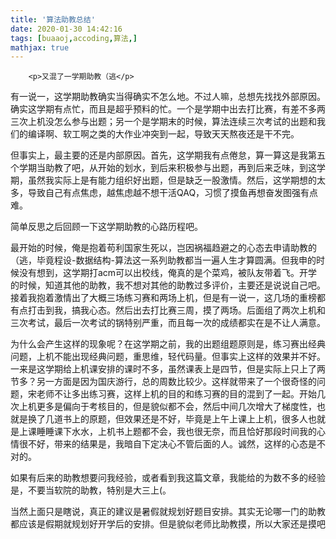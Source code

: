 ```yaml
---
title: '算法助教总结'
date: 2020-01-30 14:42:16
tags: [buaaoj,accoding,算法,]
mathjax: true
---
```



      
      

      
        <p>又混了一学期助教（逃</p>
<p>有一说一，这学期助教确实当得确实不怎么地。不过人嘛，总想先找找外部原因。确实这学期有点忙，而且是超乎预料的忙。一个是学期中出去打比赛，有差不多两三次上机没怎么参与出题；另一个是学期末的时候，算法连续三次考试的出题和我们的编译啊、软工啊之类的大作业冲突到一起，导致天天熬夜还是干不完。</p>
<p>但事实上，最主要的还是内部原因。首先，这学期我有点倦怠，算一算这是我第五个学期当助教了吧，从开始的划水，到后来积极参与出题，再到后来乏味，到这学期，虽然我实际上是有能力组织好出题，但是缺乏一股激情。然后，这学期想的太多，导致自己有点焦虑，越焦虑越不想干活QAQ，习惯了摸鱼再想奋发图强有点难。</p>
<p>简单反思之后回顾一下这学期助教的心路历程吧。</p>
<p>最开始的时候，俺是抱着苟利国家生死以，岂因祸福趋避之的心态去申请助教的（逃，毕竟程设-数据结构-算法这一系列助教都当一遍人生才算圆满。但我申的时候没有想到，这学期打acm可以出校线，俺真的是个菜鸡，被队友带着飞。开学的时候，知道其他的助教，我不想对其他的助教过多评价，主要还是说说自己吧。接着我抱着激情出了大概三场练习赛和两场上机，但是有一说一，这几场的重榜都有点打击到我，搞我心态。然后出去打比赛三周，摸了两场。后面组了两次上机和三次考试，最后一次考试的锅特别严重，而且每一次的成绩都实在是不让人满意。</p>
<p>为什么会产生这样的现象呢？在这学期之前，我的出题组题原则是，练习赛出经典问题，上机不能出现经典问题，重思维，轻代码量。但事实上这样的效果并不好。一来是这学期给上机课安排的课时不多，虽然课表上是四节，但是实际上只上了两节多？另一方面是因为国庆游行，总的周数比较少。这样就带来了一个很奇怪的问题，宋老师不让多出练习赛，这样上机的目的和练习赛的目的混到了一起。开始几次上机更多是偏向于考核目的，但是貌似都不会，然后中间几次增大了梯度性，也就是换了几道书上的原题，但效果还是不好，毕竟是上午上课上上机，很多人也就是上课睡睡课下水水，上机书上题都不会，我也很无奈，而且恰好那段时间我的心情很不好，带来的结果是，我暗自下定决心不管后面的人。诚然，这样的心态是不对的。</p>
<p>如果有后来的助教想要问我经验，或者看到我这篇文章，我能给的为数不多的经验是，不要当软院的助教，特别是大三上(。</p>
<p>当然上面只是瞎说，真正的建议是暑假就规划好题目安排。其实无论哪一门的助教都应该是假期就规划好开学后的安排。但是貌似老师比助教摸，所以大家还是摸吧</p>

      
    